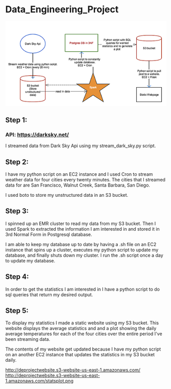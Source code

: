 # Data_Engineering_Project
 
 <img src='https://github.com/shvetsanton/Data_Engineering_Project/blob/master/Project%20Outline.png'>

## Step 1:

### API: https://darksky.net/

I streamed data from Dark Sky Api using my stream_dark_sky.py script. 

## Step 2:

I have my python script on an EC2 instance and I used Cron to stream weather data for four cities every twenty minutes.
The cities that I streamed data for are San Francisco, Walnut Creek, Santa Barbara, San Diego.

I used boto to store my unstructured data in an S3 bucket.

## Step 3: 

I spinned up an EMR cluster to read my data from my S3 bucket.
Then I used Spark to extracted the information I am interested in and stored it in 3rd Normal Form in Postgresql database.

I am able to keep my database up to date by having a .sh file on an EC2 instance that spins up a cluster, executes my python script to update my database, and finally shuts down my cluster.
I run the .sh script once a day to update my database.

## Step 4:

In order to get the statistics I am interested in I have a python script to do sql queries that return my desired output. 

## Step 5:

To display my statistics I made a static website using my S3 bucket. This website displays the average statistics and and a plot showing the daily average temperatures for each of the four cities over the entire period I've been streaming data.

The contents of my website get updated because I have my python script on an another EC2 instance that updates the statistics in my S3 bucket daily.

http://deprojectwebsite.s3-website-us-east-1.amazonaws.com/
http://deprojectwebsite.s3-website-us-east-1.amazonaws.com/statsplot.png




